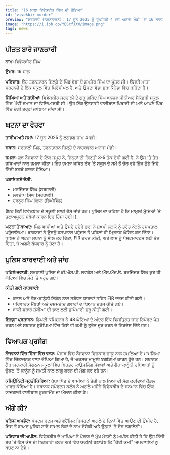 ```yaml
---
title: "16 ਸਾਲਾ ਵਿਵੇਕਬੀਰ ਸਿੰਘ ਦੀ ਹੱਤਿਆ"
id: "vivekbir-murder"
preview: "ਸਰਹਾਲੀ (ਤਰਨਤਾਰਨ): 17 ਜੂਨ 2025 ਨੂੰ ਦੁਪਹਿਰੀ 4 ਵਜੇ ਅਨਾਜ ਮੰਡੀ ’ਚ 16 ਸਾਲਾ ਵਿਵੇਕਬੀਰ ਸਿੰਘ ‘ਤੇ ਤੇਜ਼ ਧਾਰ ਵਾਲੇ ਹਥਿਆਰਾਂ ਨਾਲ ਹਮਲਾ ਹੋਇਆ। ਇਸ ਹਮਲੇ ਵਿੱਚ ਵਿਵੇਕਬੀਰ ਦੀ ਮੌਤ ਹੋ ਗਈ। ਪੁਲਿਸ ਨੇ ਤਿੰਨ ਮੁਲਜ਼ਮਾਂ ਨੂੰ ਗ੍ਰਿਫ਼ਤਾਰ ਕਰ ਲਿਆ ਹੈ। ਪੂਰੀ ਖ਼ਬਰ ਪੜ੍ਹਨ ਲਈ 'ਪੂਰਾ ਪੜ੍ਹੋ' ਬਟਨ 'ਤੇ ਕਲਿੱਕ ਕਰੋ..."
image: "https://i.ibb.co/YBScfJXW/image.png"
tags: news
---
```

<h2>ਪੀੜਤ ਬਾਰੇ ਜਾਣਕਾਰੀ</h2>
<p><strong>ਨਾਮ:</strong> ਵਿਵੇਕਬੀਰ ਸਿੰਘ</p>
<p><strong>ਉਮਰ:</strong> 16 ਸਾਲ</p>
<p><strong>ਪਰਿਵਾਰ:</strong> ਉਹ ਤਰਨਤਾਰਨ ਜ਼ਿਲ੍ਹੇ ਦੇ ਪਿੰਡ ਥੱਥਾ ਦੇ ਸ਼ਮਸ਼ੇਰ ਸਿੰਘ ਦਾ ਪੁੱਤਰ ਸੀ। ਉਸਦੀ ਮਾਤਾ ਸਰਹਾਲੀ ਦੇ ਇੱਕ ਸਕੂਲ ਵਿੱਚ ਪ੍ਰਿੰਸੀਪਲ ਹੈ, ਅਤੇ ਉਸਦਾ ਵੱਡਾ ਭਰਾ ਕੈਨੇਡਾ ਵਿੱਚ ਰਹਿੰਦਾ ਹੈ।</p>
<p><strong>ਸਿੱਖਿਆ ਅਤੇ ਰੁਚੀਆਂ:</strong> ਵਿਵੇਕਬੀਰ ਸਰਹਾਲੀ ਦੇ ਗੁਰੂ ਗੋਬਿੰਦ ਸਿੰਘ ਖਾਲਸਾ ਸੀਨੀਅਰ ਸੈਕੰਡਰੀ ਸਕੂਲ ਵਿੱਚ 11ਵੀਂ ਜਮਾਤ ਦਾ ਵਿਦਿਆਰਥੀ ਸੀ। ਉਹ ਇੱਕ ਉਤਸ਼ਾਹੀ ਵਾਲੀਬਾਲ ਖਿਡਾਰੀ ਸੀ ਅਤੇ ਆਪਣੇ ਪਿੰਡ ਵਿੱਚ ਚੰਗੀ ਤਰ੍ਹਾਂ ਜਾਣਿਆ ਜਾਂਦਾ ਸੀ।</p>

<h2>ਘਟਨਾ ਦਾ ਵੇਰਵਾ</h2>
<p><strong>ਤਾਰੀਖ ਅਤੇ ਸਮਾਂ:</strong> 17 ਜੂਨ 2025 ਨੂੰ ਲਗਭਗ ਸ਼ਾਮ 4 ਵਜੇ।</p>
<p><strong>ਸਥਾਨ:</strong> ਸਰਹਾਲੀ ਪਿੰਡ, ਤਰਨਤਾਰਨ ਜ਼ਿਲ੍ਹੇ ਦੇ ਬਾਹਰਵਾਰ ਅਨਾਜ ਮੰਡੀ।</p>
<p><strong>ਹਮਲਾ:</strong> ਕੁਝ ਨੌਜਵਾਨਾਂ ਦੇ ਇੱਕ ਸਮੂਹ ਨੇ, ਜਿਨ੍ਹਾਂ ਦੀ ਗਿਣਤੀ 3-5 ਤੱਕ ਦੱਸੀ ਗਈ ਹੈ, ਨੇ ਉਸ 'ਤੇ ਤੇਜ਼ ਹਥਿਆਰਾਂ ਨਾਲ ਹਮਲਾ ਕੀਤਾ। ਇਹ ਹਮਲਾ ਕਥਿਤ ਤੌਰ 'ਤੇ ਸਕੂਲ ਦੇ ਸਮੇਂ ਤੋਂ ਚੱਲ ਰਹੇ ਇੱਕ ਛੋਟੇ ਜਿਹੇ ਨਿੱਜੀ ਝਗੜੇ ਕਾਰਨ ਹੋਇਆ।</p>
<p><strong>ਪਛਾਣੇ ਗਏ ਦੋਸ਼ੀ:</strong></p>
<ul>
    <li>ਮਨਜਿੰਦਰ ਸਿੰਘ (ਸਰਹਾਲੀ)</li>
    <li>ਲਵਦੀਪ ਸਿੰਘ (ਸਰਹਾਲੀ)</li>
    <li>ਹਰਨੂਰ ਸਿੰਘ ਗੋਲਨ (ਭਿੱਖੀਵਿੰਡ)</li>
</ul>
<p>(ਇਹ ਤਿੰਨੋਂ ਵਿਵੇਕਬੀਰ ਦੇ ਸਕੂਲੀ ਸਾਥੀ ਦੱਸੇ ਜਾਂਦੇ ਹਨ। ਪੁਲਿਸ ਦਾ ਕਹਿਣਾ ਹੈ ਕਿ ਮਾਮੂਲੀ ਮੁੱਦਿਆਂ 'ਤੇ ਤਣਾਅਪੂਰਨ ਸਬੰਧਾਂ ਕਾਰਨ ਇਹ ਹਿੰਸਾ ਹੋਈ।)</p>
<p><strong>ਘਟਨਾ ਤੋਂ ਬਾਅਦ:</strong> ਪਿੰਡ ਵਾਸੀਆਂ ਅਤੇ ਉਸਦੇ ਚਚੇਰੇ ਭਰਾ ਨੇ ਜ਼ਖਮੀ ਲੜਕੇ ਨੂੰ ਤੁਰੰਤ ਨੇੜਲੇ ਹਸਪਤਾਲ ਪਹੁੰਚਾਇਆ। ਡਾਕਟਰਾਂ ਨੇ ਉਸਨੂੰ ਹਸਪਤਾਲ ਪਹੁੰਚਣ ਤੋਂ ਪਹਿਲਾਂ ਹੀ ਮ੍ਰਿਤਕ ਘੋਸ਼ਿਤ ਕਰ ਦਿੱਤਾ। ਪੁਲਿਸ ਨੇ ਘਟਨਾ ਸਥਾਨ ਨੂੰ ਸੀਲ ਕਰ ਦਿੱਤਾ, FIR ਦਰਜ ਕੀਤੀ, ਅਤੇ ਲਾਸ਼ ਨੂੰ ਪੋਸਟਮਾਰਟਮ ਲਈ ਭੇਜ ਦਿੱਤਾ, ਜੋ ਅਗਲੇ ਬੁੱਧਵਾਰ ਨੂੰ ਹੋਣਾ ਹੈ।</p>

<h2>ਪੁਲਿਸ ਕਾਰਵਾਈ ਅਤੇ ਜਾਂਚ</h2>
<p><strong>ਪਹਿਲੇ ਜਵਾਬੀ:</strong> ਸਰਹਾਲੀ ਪੁਲਿਸ ਦੇ ਡੀ.ਐੱਸ.ਪੀ. ਲਵਕੇਸ਼ ਅਤੇ ਐੱਸ.ਐੱਚ.ਓ. ਬਰਜਿੰਦਰ ਸਿੰਘ ਕੁਝ ਹੀ ਘੰਟਿਆਂ ਵਿੱਚ ਮੌਕੇ 'ਤੇ ਪਹੁੰਚ ਗਏ।</p>
<p><strong>ਕੀਤੀ ਗਈ ਕਾਰਵਾਈ:</strong></p>
<ul>
    <li>ਕਤਲ ਅਤੇ ਗੈਰ-ਕਾਨੂੰਨੀ ਇਕੱਠ ਨਾਲ ਸਬੰਧਤ ਧਾਰਾਵਾਂ ਤਹਿਤ FIR ਦਰਜ ਕੀਤੀ ਗਈ।</li>
    <li>ਪਰਿਵਾਰਕ ਮੈਂਬਰਾਂ ਅਤੇ ਚਸ਼ਮਦੀਦ ਗਵਾਹਾਂ ਦੇ ਬਿਆਨ ਦਰਜ ਕੀਤੇ ਗਏ।</li>
    <li>ਬਾਕੀ ਫਰਾਰ ਸ਼ੱਕੀਆਂ ਦੀ ਭਾਲ ਲਈ ਛਾਪੇਮਾਰੀ ਸ਼ੁਰੂ ਕੀਤੀ ਗਈ।</li>
</ul>
<p><strong>ਜ਼ਿਲ੍ਹਾ ਪ੍ਰਸ਼ਾਸਨ:</strong> ਡਿਪਟੀ ਕਮਿਸ਼ਨਰ ਨੇ 48 ਘੰਟਿਆਂ ਦੇ ਅੰਦਰ ਇੱਕ ਵਿਸਤ੍ਰਿਤ ਜਾਂਚ ਰਿਪੋਰਟ ਪੇਸ਼ ਕਰਨ ਅਤੇ ਸਥਾਨਕ ਸੁਰੱਖਿਆ ਵਿੱਚ ਕਿਸੇ ਵੀ ਕਮੀ ਨੂੰ ਤੁਰੰਤ ਦੂਰ ਕਰਨ ਦੇ ਨਿਰਦੇਸ਼ ਦਿੱਤੇ ਹਨ।</p>

<h2>ਵਿਆਪਕ ਪ੍ਰਸੰਗ</h2>
<p><strong>ਨੌਜਵਾਨਾਂ ਵਿੱਚ ਹਿੰਸਾ ਵਿੱਚ ਵਾਧਾ:</strong> ਪੰਜਾਬ ਵਿੱਚ ਨੌਜਵਾਨਾਂ ਵਿਚਕਾਰ ਚਾਕੂ ਨਾਲ ਹਮਲਿਆਂ ਦੇ ਮਾਮਲਿਆਂ ਵਿੱਚ ਚਿੰਤਾਜਨਕ ਵਾਧਾ ਦੇਖਿਆ ਗਿਆ ਹੈ, ਜੋ ਅਕਸਰ ਮਾਮੂਲੀ ਝਗੜਿਆਂ ਕਾਰਨ ਹੁੰਦੇ ਹਨ। ਸਥਾਨਕ ਗੈਰ-ਸਰਕਾਰੀ ਸੰਗਠਨ ਸਕੂਲਾਂ ਵਿੱਚ ਬਿਹਤਰ ਕਾਉਂਸਲਿੰਗ ਸੇਵਾਵਾਂ ਅਤੇ ਗੈਰ-ਕਾਨੂੰਨੀ ਹਥਿਆਰਾਂ ਨੂੰ ਚੁੱਕਣ 'ਤੇ ਕਾਨੂੰਨ ਨੂੰ ਸਖ਼ਤੀ ਨਾਲ ਲਾਗੂ ਕਰਨ ਦੀ ਮੰਗ ਕਰ ਰਹੇ ਹਨ।</p>
<p><strong>ਕਮਿਊਨਿਟੀ ਪ੍ਰਤੀਕਿਰਿਆ:</strong> ਥੱਥਾ ਪਿੰਡ ਦੇ ਵਾਸੀਆਂ ਨੇ ਤੇਜ਼ੀ ਨਾਲ ਨਿਆਂ ਦੀ ਮੰਗ ਕਰਦਿਆਂ ਕੈਂਡਲ ਮਾਰਚ ਕੱਢਿਆ ਹੈ। ਸਥਾਨਕ ਸਪੋਰਟਸ ਕਲੱਬ ਨੇ ਅਗਲੇ ਮਹੀਨੇ ਵਿਵੇਕਬੀਰ ਦੇ ਸਨਮਾਨ ਵਿੱਚ ਇੱਕ ਯਾਦਗਾਰੀ ਵਾਲੀਬਾਲ ਟੂਰਨਾਮੈਂਟ ਦਾ ਐਲਾਨ ਕੀਤਾ ਹੈ।</p>

<h2>ਅੱਗੇ ਕੀ?</h2>
<p><strong>ਪੁਲਿਸ ਅਪਡੇਟ:</strong> ਪੋਸਟਮਾਰਟਮ ਅਤੇ ਫੋਰੈਂਸਿਕ ਰਿਪੋਰਟਾਂ ਅਗਲੇ ਦੋ ਦਿਨਾਂ ਵਿੱਚ ਆਉਣ ਦੀ ਉਮੀਦ ਹੈ, ਜਿਸ ਤੋਂ ਬਾਅਦ ਪੁਲਿਸ ਸਾਰੇ ਸ਼ਾਮਲ ਲੋਕਾਂ ਦੇ ਨਾਮ ਦੱਸੇਗੀ ਅਤੇ ਉਨ੍ਹਾਂ 'ਤੇ ਦੋਸ਼ ਲਗਾਏਗੀ।</p>
<p><strong>ਪਰਿਵਾਰ ਦੀ ਅਪੀਲ:</strong> ਵਿਵੇਕਬੀਰ ਦੇ ਮਾਪਿਆਂ ਨੇ ਪੰਜਾਬ ਦੇ ਮੁੱਖ ਮੰਤਰੀ ਨੂੰ ਅਪੀਲ ਕੀਤੀ ਹੈ ਕਿ ਉਹ ਨਿੱਜੀ ਤੌਰ 'ਤੇ ਇਸ ਕੇਸ ਦੀ ਨਿਗਰਾਨੀ ਕਰਨ ਅਤੇ ਇਹ ਯਕੀਨੀ ਬਣਾਉਣ ਕਿ "ਕੋਈ ਕਮੀ" ਅਪਰਾਧੀਆਂ ਨੂੰ ਬਚਣ ਨਾ ਦੇਵੇ।
